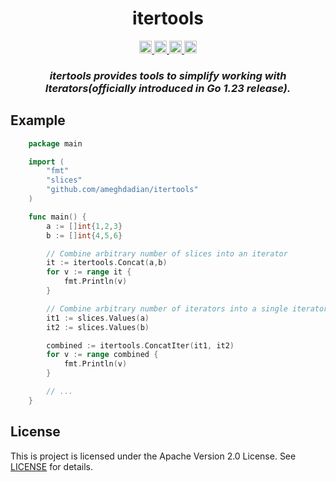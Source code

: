 <div align="center">
    <h1>itertools</h1>
    <a href="https://goreportcard.com/report/github.com/ameghdadian/itertools">
     <img src="https://goreportcard.com/badge/github.com/ameghdadian/itertools" height="20" alt="Go Report Card">
    </a>
    <a href="https://pkg.go.dev/github.com/ameghdadian/itertools">
        <img src="https://pkg.go.dev/badge/github.com/ameghdadian/itertools.svg" height="20" alt="Go Reference">
    </a>
    <a href="https://github.com/ameghdadian/itertools/actions/workflows/github-actions.yaml/badge.svg">
        <img src="https://github.com/ameghdadian/itertools/actions/workflows/github-actions.yaml/badge.svg" height="20" alt="CI">
    </a>
    <a href="#">
     <img src="https://img.shields.io/coverallsCoverage/github/ameghdadian/itertools" height="20" alt="Code Test Coverage">
    </a>

  <h3><em>itertools provides tools to simplify working with Iterators(officially introduced in Go 1.23 release).</em></h3>
</div>


## Example

```go
    package main

    import (
        "fmt"
        "slices"
        "github.com/ameghdadian/itertools"
    )

    func main() {
        a := []int{1,2,3}
        b := []int{4,5,6}

        // Combine arbitrary number of slices into an iterator
        it := itertools.Concat(a,b)
        for v := range it {
            fmt.Println(v)
        }

        // Combine arbitrary number of iterators into a single iterator
        it1 := slices.Values(a)
        it2 := slices.Values(b)

        combined := itertools.ConcatIter(it1, it2)
        for v := range combined {
            fmt.Println(v)
        }

        // ...
    }
```

## License
This is project is licensed under the Apache Version 2.0 License. See [LICENSE](LICENSE) for details.
